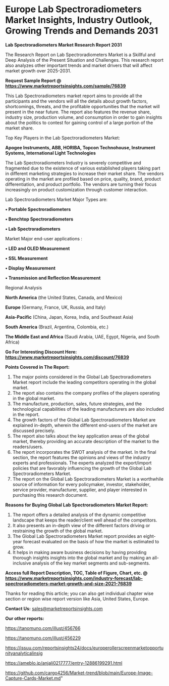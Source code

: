  # Europe Lab Spectroradiometers Market Insights, Industry Outlook, Growing Trends and Demands 2031

<strong>Lab Spectroradiometers Market Research Report 2031</strong>

The Research Report on Lab Spectroradiometers Market is a Skillful and Deep Analysis of the Present Situation and Challenges. This research report also analyzes other important trends and market drivers that will affect market growth over 2025-2031.

<strong>Request Sample Report @ <a href=https://www.marketreportsinsights.com/sample/76839>https://www.marketreportsinsights.com/sample/76839</a></strong>

This Lab Spectroradiometers market report aims to provide all the participants and the vendors will all the details about growth factors, shortcomings, threats, and the profitable opportunities that the market will present in the near future. The report also features the revenue share, industry size, production volume, and consumption in order to gain insights about the politics to contest for gaining control of a large portion of the market share.

Top Key Players in the Lab Spectroradiometers Market:

<strong>Apogee Instruments, ABB, HORIBA, Topcon Technohouse, Instrument Systems, International Light Technologies</strong>

The Lab Spectroradiometers Industry is severely competitive and fragmented due to the existence of various established players taking part in different marketing strategies to increase their market share. The vendors operating in the market are profiled based on price, quality, brand, product differentiation, and product portfolio. The vendors are turning their focus increasingly on product customization through customer interaction.

Lab Spectroradiometers Market Major Types are:

<strong>• Portable Spectroradiometers

• Benchtop Spectroradiometers

• Lab Spectroradiometers</strong>

Market Major end-user applications :

<strong>• LED and OLED Measurement

• SSL Measurement

• Display Measurement

• Transmission and Reflection Measurement</strong>

Regional Analysis

</u><strong><b>North America</b></strong> (the United States, Canada, and Mexico)

<strong><b>Europe </b></strong>(Germany, France, UK, Russia, and Italy)

<strong><b>Asia-Pacific</b></strong> (China, Japan, Korea, India, and Southeast Asia)

<strong><b>South America</b></strong> (Brazil, Argentina, Colombia, etc.)

<strong><b>The Middle East and Africa</b></strong> (Saudi Arabia, UAE, Egypt, Nigeria, and South Africa)

<strong>Go For Interesting Discount Here: <a href=https://www.marketreportsinsights.com/discount/76839>https://www.marketreportsinsights.com/discount/76839</a></strong>

<strong>Points Covered in The Report:</strong>
<ol>
  <li>The major points considered in the Global Lab Spectroradiometers Market report include the leading competitors operating in the global market.</li>
  <li>The report also contains the company profiles of the players operating in the global market.</li>
  <li>The manufacture, production, sales, future strategies, and the technological capabilities of the leading manufacturers are also included in the report.</li>
  <li>The growth factors of the Global Lab Spectroradiometers Market are explained in-depth, wherein the different end-users of the market are discussed precisely.</li>
  <li>The report also talks about the key application areas of the global market, thereby providing an accurate description of the market to the readers/users.</li>
  <li>The report incorporates the SWOT analysis of the market. In the final section, the report features the opinions and views of the industry experts and professionals. The experts analyzed the export/import policies that are favorably influencing the growth of the Global Lab Spectroradiometers Market.</li>
  <li>The report on the Global Lab Spectroradiometers Market is a worthwhile source of information for every policymaker, investor, stakeholder, service provider, manufacturer, supplier, and player interested in purchasing this research document.</li>
</ol>
<strong>Reasons for Buying Global Lab Spectroradiometers Market Report:</strong>

<ol>
  <li>The report offers a detailed analysis of the dynamic competitive landscape that keeps the reader/client well ahead of the competitors.</li>
  <li>It also presents an in-depth view of the different factors driving or restraining the growth of the global market.</li>
  <li>The Global Lab Spectroradiometers Market report provides an eight-year forecast evaluated on the basis of how the market is estimated to grow.</li>
  <li>It helps in making aware business decisions by having providing thorough insights insights into the global market and by making an all-inclusive analysis of the key market segments and sub-segments.</li>
</ol>
<strong>Access full Report Description, TOC, Table of Figure, Chart, etc. @ <a href=https://www.marketreportsinsights.com/industry-forecast/lab-spectroradiometers-market-growth-and-size-2021-76839>https://www.marketreportsinsights.com/industry-forecast/lab-spectroradiometers-market-growth-and-size-2021-76839</a></strong>


Thanks for reading this article; you can also get individual chapter wise section or region wise report version like Asia, United States, Europe.

<strong>Contact Us:</strong>
sales@marketreportsinsights.com

<strong>Our other reports:</strong>

<a href=https://tanomuno.com/illust/456766>https://tanomuno.com/illust/456766</a>

<a href=https://tanomuno.com/illust/456229>https://tanomuno.com/illust/456229</a>

<a href=https://issuu.com/reportsinsights24/docs/europerollerscreenmarketopportunityanalyticalinsig>https://issuu.com/reportsinsights24/docs/europerollerscreenmarketopportunityanalyticalinsig</a>

<a href=https://ameblo.jp/anjali0217777/entry-12886199291.html>https://ameblo.jp/anjali0217777/entry-12886199291.html</a>

<a href=https://github.com/cargo4256/Market-trend/blob/main/Europe-Image-Capture-Cards-Market.md>https://github.com/cargo4256/Market-trend/blob/main/Europe-Image-Capture-Cards-Market.md</a>"
